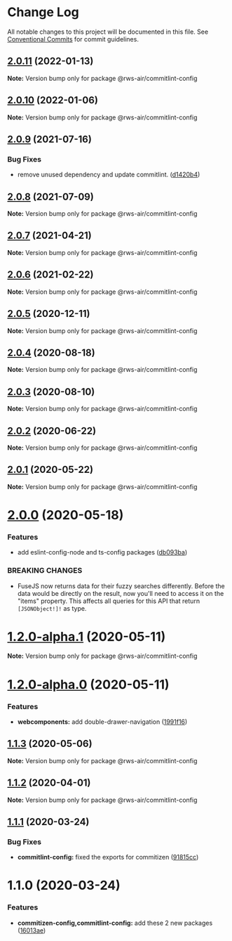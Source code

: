 # Change Log

All notable changes to this project will be documented in this file.
See [Conventional Commits](https://conventionalcommits.org) for commit guidelines.

## [2.0.11](https://github.com/RWS-NL/air-node-packages/compare/@rws-air/commitlint-config@2.0.10...@rws-air/commitlint-config@2.0.11) (2022-01-13)

**Note:** Version bump only for package @rws-air/commitlint-config





## [2.0.10](https://github.com/RWS-NL/air-node-packages/compare/@rws-air/commitlint-config@2.0.9...@rws-air/commitlint-config@2.0.10) (2022-01-06)

**Note:** Version bump only for package @rws-air/commitlint-config





## [2.0.9](https://github.com/RWS-NL/air-node-packages/compare/@rws-air/commitlint-config@2.0.8...@rws-air/commitlint-config@2.0.9) (2021-07-16)


### Bug Fixes

* remove unused dependency and update commitlint. ([d1420b4](https://github.com/RWS-NL/air-node-packages/commit/d1420b4e74da1d077661ade258f805e2b1d835c1))





## [2.0.8](https://github.com/RWS-NL/air-node-packages/compare/@rws-air/commitlint-config@2.0.7...@rws-air/commitlint-config@2.0.8) (2021-07-09)

**Note:** Version bump only for package @rws-air/commitlint-config





## [2.0.7](https://github.com/RWS-NL/air-node-packages/compare/@rws-air/commitlint-config@2.0.6...@rws-air/commitlint-config@2.0.7) (2021-04-21)

**Note:** Version bump only for package @rws-air/commitlint-config





## [2.0.6](https://github.com/RWS-NL/air-node-packages/compare/@rws-air/commitlint-config@2.0.5...@rws-air/commitlint-config@2.0.6) (2021-02-22)

**Note:** Version bump only for package @rws-air/commitlint-config





## [2.0.5](https://github.com/RWS-NL/air-node-packages/compare/@rws-air/commitlint-config@2.0.4...@rws-air/commitlint-config@2.0.5) (2020-12-11)

**Note:** Version bump only for package @rws-air/commitlint-config





## [2.0.4](https://github.com/RWS-NL/air-node-packages/compare/@rws-air/commitlint-config@2.0.3...@rws-air/commitlint-config@2.0.4) (2020-08-18)

**Note:** Version bump only for package @rws-air/commitlint-config





## [2.0.3](https://github.com/RWS-NL/air-node-packages/compare/@rws-air/commitlint-config@2.0.2...@rws-air/commitlint-config@2.0.3) (2020-08-10)

**Note:** Version bump only for package @rws-air/commitlint-config





## [2.0.2](https://github.com/RWS-NL/air-node-packages/compare/@rws-air/commitlint-config@2.0.1...@rws-air/commitlint-config@2.0.2) (2020-06-22)

**Note:** Version bump only for package @rws-air/commitlint-config





## [2.0.1](https://github.com/RWS-NL/air-node-packages/compare/@rws-air/commitlint-config@2.0.0...@rws-air/commitlint-config@2.0.1) (2020-05-22)

**Note:** Version bump only for package @rws-air/commitlint-config





# [2.0.0](https://github.com/RWS-NL/air-node-packages/compare/@rws-air/commitlint-config@1.2.0-alpha.1...@rws-air/commitlint-config@2.0.0) (2020-05-18)


### Features

* add eslint-config-node and ts-config packages ([db093ba](https://github.com/RWS-NL/air-node-packages/commit/db093ba39bab3c6b97a689017b9a7f41d6422fde))


### BREAKING CHANGES

* FuseJS now returns data for their fuzzy searches
differently. Before the data would be directly on the result, now you'll
need to access it on the "items" property. This affects all queries for
this API that return `[JSONObject!]!` as type.





# [1.2.0-alpha.1](https://github.com/RWS-NL/air-node-packages/compare/@rws-air/commitlint-config@1.2.0-alpha.0...@rws-air/commitlint-config@1.2.0-alpha.1) (2020-05-11)

**Note:** Version bump only for package @rws-air/commitlint-config





# [1.2.0-alpha.0](https://github.com/RWS-NL/air-node-packages/compare/@rws-air/commitlint-config@1.1.3...@rws-air/commitlint-config@1.2.0-alpha.0) (2020-05-11)


### Features

* **webcomponents:** add double-drawer-navigation ([1991f16](https://github.com/RWS-NL/air-node-packages/commit/1991f163292b60cd5121d0e17e1c80cae32aecb1))





## [1.1.3](https://github.com/RWS-NL/air-node-packages/compare/@rws-air/commitlint-config@1.1.2...@rws-air/commitlint-config@1.1.3) (2020-05-06)

**Note:** Version bump only for package @rws-air/commitlint-config





## [1.1.2](https://github.com/RWS-NL/air-node-packages/compare/@rws-air/commitlint-config@1.1.1...@rws-air/commitlint-config@1.1.2) (2020-04-01)

**Note:** Version bump only for package @rws-air/commitlint-config

## [1.1.1](https://github.com/RWS-NL/air-node-packages/compare/@rws-air/commitlint-config@1.1.0...@rws-air/commitlint-config@1.1.1) (2020-03-24)

### Bug Fixes

- **commitlint-config:** fixed the exports for commitizen ([91815cc](https://github.com/RWS-NL/air-node-packages/commit/91815ccd05f0a786ce51ec13b866aa5e97108cb8))

# 1.1.0 (2020-03-24)

### Features

- **commitizen-config,commitlint-config:** add these 2 new packages ([16013ae](https://github.com/RWS-NL/air-node-packages/commit/16013aefedc5a20c5a0fa0a77ca11ce232b980ad))
